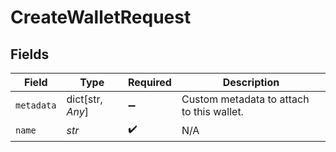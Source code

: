 # CreateWalletRequest


## Fields

| Field                                     | Type                                      | Required                                  | Description                               |
| ----------------------------------------- | ----------------------------------------- | ----------------------------------------- | ----------------------------------------- |
| `metadata`                                | dict[str, *Any*]                          | :heavy_minus_sign:                        | Custom metadata to attach to this wallet. |
| `name`                                    | *str*                                     | :heavy_check_mark:                        | N/A                                       |
